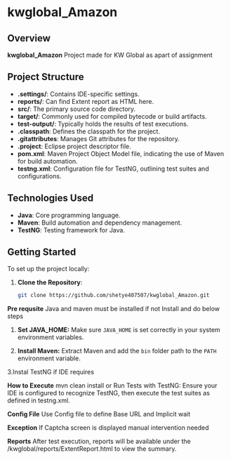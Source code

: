 # kwglobal_Amazon

## Overview

**kwglobal_Amazon** Project made for KW Global as apart of assignment

## Project Structure

- **.settings/**: Contains IDE-specific settings.
- **reports/**: Can find Extent report as HTML here.
- **src/**: The primary source code directory.
- **target/**: Commonly used for compiled bytecode or build artifacts.
- **test-output/**: Typically holds the results of test executions.
- **.classpath**: Defines the classpath for the project.
- **.gitattributes**: Manages Git attributes for the repository.
- **.project**: Eclipse project descriptor file.
- **pom.xml**: Maven Project Object Model file, indicating the use of Maven for build automation.
- **testng.xml**: Configuration file for TestNG, outlining test suites and configurations.

## Technologies Used

- **Java**: Core programming language.
- **Maven**: Build automation and dependency management.
- **TestNG**: Testing framework for Java.

## Getting Started

To set up the project locally:

1. **Clone the Repository**:
   ```bash
   git clone https://github.com/shetye407507/kwglobal_Amazon.git
   
**Pre requsite**
Java and maven must be installed if not Install and do below steps
1. **Set JAVA_HOME:**
   Make sure `JAVA_HOME` is set correctly in your system environment variables.

2. **Install Maven:**
   Extract Maven and add the `bin` folder path to the `PATH` environment variable.
   
3.Instal TestNG if IDE requires

**How to Execute**
mvn clean install
or 
Run Tests with TestNG: Ensure your IDE is configured to recognize TestNG, then execute the test suites as defined in testng.xml.

**Config File**
Use Config file to define Base URL  and Implicit wait


**Exception**
If Captcha screen is displayed manual intervention needed

**Reports**
After test execution, reports will be available under the /kwglobal/reports/ExtentReport.html to view the summary.




